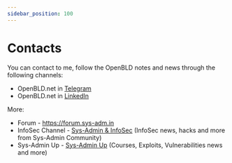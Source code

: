 ```yaml
---
sidebar_position: 100
---
```


# Contacts

You can contact to me, follow the OpenBLD notes and news through the following channels:
* OpenBLD.net in [Telegram](https://t.me/openbld)
* OpenBLD.net in [LinkedIn](https://www.linkedin.com/company/openbld)

More:
* Forum - https://forum.sys-adm.in
* InfoSec Channel - [Sys-Admin & InfoSec](https://t.me/sysadm_in_channel) (InfoSec news, hacks and more from Sys-Admin Community)
* Sys-Admin Up - [Sys-Admin Up](https://t.me/sysadm_in_up) (Courses, Exploits, Vulnerabilities news and more)
